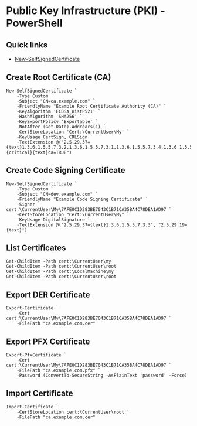 # Public Key Infrastructure (PKI) - PowerShell

## Quick links

* [New-SelfSignedCertificate](https://docs.microsoft.com/en-us/powershell/module/pkiclient/new-selfsignedcertificate?view=win10-ps)

## Create Root Certificate (CA)

```
New-SelfSignedCertificate `
    -Type Custom `
    -Subject "CN=ca.example.com" `
    -FriendlyName "Example Root Certificate Authority (CA)" `
    -KeyAlgorithm 'ECDSA_nistP521' `
    -HashAlgorithm 'SHA256' `
    -KeyExportPolicy 'Exportable' `
    -NotAfter (Get-Date).AddYears(1) `
    -CertStoreLocation 'Cert:\CurrentUser\My' `
    -KeyUsage CertSign, CRLSign `
    -TextExtension @("2.5.29.37={text}1.3.6.1.5.5.7.3.2,1.3.6.1.5.5.7.3.1,1.3.6.1.5.5.7.3.4,1.3.6.1.5.5.7.3.3,1.3.6.1.5.5.7.3.8","2.5.29.19={critical}{text}ca=TRUE")
```

## Create Code Signing Certificate

```
New-SelfSignedCertificate `
    -Type Custom `
    -Subject "CN=dev.example.com" `
    -FriendlyName "Example Code Signing Certificate" `
    -Signer cert:\CurrentUser\My\7AFE0C1D283BE7043C1B71CA35BA4C78DEA1AD97 `
    -CertStoreLocation "Cert:\CurrentUser\My" `
    -KeyUsage DigitalSignature `
    -TextExtension @("2.5.29.37={text}1.3.6.1.5.5.7.3.3", "2.5.29.19={text}")
```

## List Certificates

```
Get-ChildItem -Path cert:\CurrentUser\my
Get-ChildItem -Path cert:\CurrentUser\root
Get-ChildItem -Path cert:\LocalMachine\my
Get-ChildItem -Path cert:\CurrentUser\root
```

## Export DER Certificate

```
Export-Certificate `
    -Cert cert:\CurrentUser\My\7AFE0C1D283BE7043C1B71CA35BA4C78DEA1AD97 `
    -FilePath "ca.example.com.cer"
```

## Export PFX Certificate

```
Export-PfxCertificate `
    -Cert cert:\CurrentUser\My\7AFE0C1D283BE7043C1B71CA35BA4C78DEA1AD97 `
    -FilePath "ca.example.com.pfx" `
    -Password (ConvertTo-SecureString -AsPlainText 'password' -Force)
```

## Import Certificate

```
Import-Certificate `
    -CertStoreLocation cert:\CurrentUser\root `
    -FilePath "ca.example.com.cer"
```

